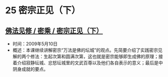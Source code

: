# 25 密宗正见（下）

## [佛法见修 / 密乘 / 密宗正见（下）](https://www.fohuifayu.com/index.php/huideng-jiangtang/fofa-jianxiu/mi-cheng/932-l09037)

- 时间：2009年5月10日
- 概述：本课继续讲解密宗“万法是佛的坛城”的观点。先简要介绍了实践密宗见解的两个修法：生起次第和圆满次第，这也就是密宗能够即生成佛的原理；接着介绍寂静坛城、忿怒坛城里的文武百尊以及他们各自表示的意义；最后是中阴身成就的要点。
